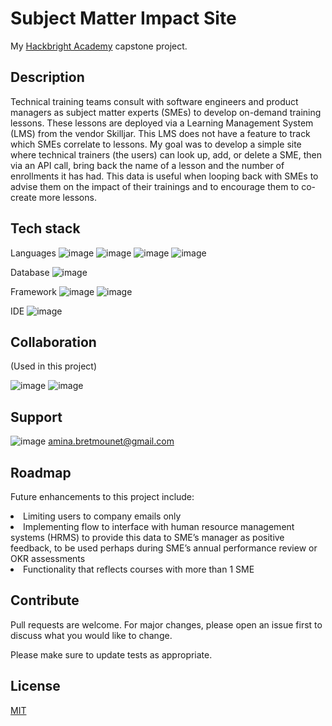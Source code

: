 # Subject Matter Impact Site
My  <a href="/https://hackbrightacademy.com/">Hackbright Academy</a>  capstone project. 

## Description
Technical training teams consult with software engineers and product managers as subject matter experts (SMEs) to develop on-demand training lessons. These lessons are deployed via a Learning Management System (LMS) from the vendor Skilljar. This LMS does not have a feature to track which SMEs correlate to lessons. My goal was to develop a simple site where technical trainers (the users) can look up, add, or delete a SME, then via an API call, bring back the name of a lesson and the number of enrollments it has had. This data is useful when looping back with SMEs to advise them on the impact of their trainings and to encourage them to co-create more lessons.

## Tech stack
Languages ![image](https://img.shields.io/badge/Python-FFD43B?style=for-the-badge&logo=python&logoColor=darkgreen)
![image](https://img.shields.io/badge/HTML5-E34F26?style=for-the-badge&logo=html5&logoColor=white) ![image](https://img.shields.io/badge/CSS-239120?&style=for-the-badge&logo=css3&logoColor=white) ![image](https://img.shields.io/badge/JavaScript-323330?style=for-the-badge&logo=javascript&logoColor=F7DF1E)

Database ![image](https://img.shields.io/badge/PostgreSQL-316192?style=for-the-badge&logo=postgresql&logoColor=white)

Framework ![image](https://img.shields.io/badge/Bootstrap-563D7C?style=for-the-badge&logo=bootstrap&logoColor=white) ![image](https://img.shields.io/badge/Flask-000000?style=for-the-badge&logo=flask&logoColor=white)

IDE ![image](https://img.shields.io/badge/Visual_Studio_Code-0078D4?style=for-the-badge&logo=visual%20studio%20code&logoColor=white)

## Collaboration
(Used in this project)<p></p>
![image](https://img.shields.io/badge/Discord-7289DA?style=for-the-badge&logo=discord&logoColor=white)
![image](https://img.shields.io/badge/Zoom-2D8CFF?style=for-the-badge&logo=zoom&logoColor=white)
## Support
![image](https://img.shields.io/badge/Gmail-D14836?style=for-the-badge&logo=gmail&logoColor=white) amina.bretmounet@gmail.com

## Roadmap
Future enhancements to this project include: 
<li>Limiting users to company emails only</li>
<li>Implementing flow to interface with human resource management systems (HRMS) to provide this data to SME’s manager as positive feedback, to be used perhaps during SME’s annual performance review or OKR assessments</li>
<li>Functionality that reflects courses with more than 1 SME</li>

## Contribute
Pull requests are welcome. For major changes, please open an issue first to discuss what you would like to change.

Please make sure to update tests as appropriate.

## License
[MIT](https://choosealicense.com/licenses/mit/)